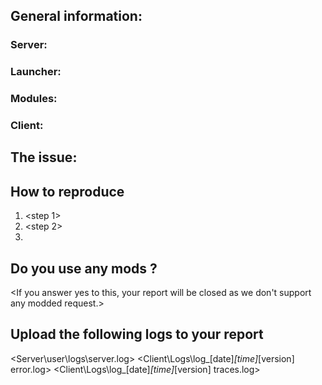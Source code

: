 ## **General information**:

### Server: <Server version or server commit hash>

### Launcher: <Launcher version or launcher commit hash>

### Modules: <Modules version or assembly commit hash>

### Client: <Game version>


## **The issue**:
<Write what goes wrong and what you expect to happen.>
<Make sure you reproduced the issue on a fresh newly started profile without any mods.>

## **How to reproduce**
1. <step 1>
2. <step 2>
3. <etc>

## **Do you use any mods ?**
<If you answer yes to this, your report will be closed as we don't support any modded request.>

## **Upload the following logs to your report**
<Server\user\logs\server.log>
<Client\Logs\log_[date]_[time]_[version] error.log>
<Client\Logs\log_[date]_[time]_[version] traces.log>